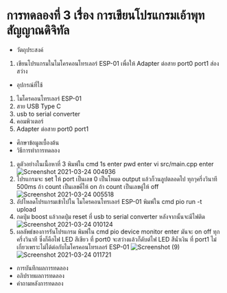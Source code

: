 # การทดลองที่ 3 เรื่อง การเขียนโปรแกรมเอ้าพุทสัญญาณดิจิทัล
* วัตถุประสงค์
 1. เขียนโปรแกรมในไมโครคอนโทรเลอร์ ESP-01 เพื่อให้ Adapter ต่อสาย port0 port1 ส่องสว่าง
* อุปกรณ์ที่ใช้
 1. ไมโครคอนโทรเลอร์ ESP-01
 2. สาย USB Type C
 3. usb to serial converter
 4. คอมพิวเตอร์ 
 5. Adapter ต่อสาย port0 port1
* ศึกษาข้อมูลเบื้องต้น 
* วิธีการทำการทดลอง
 1. ดูตัวอย่างในเนื้อหาที่ 3 พิมพ์ใน cmd 1s enter pwd enter vi src/main.cpp enter ![Screenshot 2021-03-24 004936](https://user-images.githubusercontent.com/80879651/112193883-e7ce9780-8c3a-11eb-8a12-97640d11565c.png)
 2. โปรแกรมจะ set ให้ port เป็นเลข 0 เป็นโหมด output แล้วก็วนลูปตลอดไป ทุกๆครึ่งวินาที 500ms ถ้า count เป็นเลขคี่ให้ on ถ้า count เป็นเลขคู่ให้ off ![Screenshot 2021-03-24 005518](https://user-images.githubusercontent.com/80879651/112194647-ae4a5c00-8c3b-11eb-8836-903b60b6b335.png)
 3. อัปโหลดโปรแกรมเข้าไปใน ไมโครคอนโทรเลอร์ ESP-01 พิมพ์ใน cmd pio run -t upload 
 4. กดปุ่ม boost แล้วกดปุ่ม reset ที่ usb to serial converter หลังจากนั้นจะมีไฟติด ![Screenshot 2021-03-24 010124](https://user-images.githubusercontent.com/80879651/112195465-93c4b280-8c3c-11eb-8d47-2747f79769c7.png)
 5. ผลลัพธ์ของการรันโปรแกรม พิมพ์ใน cmd pio device monitor enter มันจะ on off ทุกครึ่งวินาที ซึ่งก็คือไฟ LED สีเขียว ที่ port0 จะสว่างแล้วก็ดับต่ไฟ LED สีน้ำเงิน ที่ port1 ไม่เกี่ยวเพราะไม่ได้ต่อกับไมโครคอนโทรเลอร์ ESP-01 ![Screenshot (9)](https://user-images.githubusercontent.com/80879651/112202485-05ecc580-8c44-11eb-9f23-12d8d9290104.png)
![Screenshot 2021-03-24 011721](https://user-images.githubusercontent.com/80879651/112197478-b788f800-8c3e-11eb-9677-d94f1fcbe7d4.png)
* การบันทึกผลการทดลอง
* อภิปรายผลการทดลอง
* คำถามหลังการทดลอง
